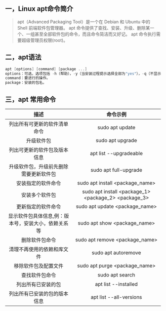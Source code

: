 ## 一，Linux apt命令简介
>apt（Advanced Packaging Tool）是一个在 Debian 和 Ubuntu 中的 Shell 前端软件包管理器。
>apt 命令提供了查找、安装、升级、删除某一个、一组甚至全部软件包的命令，而且命令简洁而又好记。
>apt 命令执行需要超级管理员权限(root)。

## 二，apt语法
~~~C
apt [options] [command] [package ...]
options：可选，选项包括 -h（帮助），-y（当安装过程提示选择全部为"yes"），-q（不显示安装的过程）等等。
command：要进行的操作。
package：安装的包名。
~~~

## 三，apt 常用命令
| 描述 | 命令示例 |
|:----:|:------:|
列出所有可更新的软件清单命令 | sudo apt update
升级软件包 | sudo apt upgrade
列出可更新的软件包及版本信息| apt list --upgradeable
升级软件包，升级前先删除需要更新软件包 |sudo apt full-upgrade
安装指定的软件命令| sudo apt install <package_name>
安装多个软件包|sudo apt install <package_1> <package_2> <package_3>
更新指定的软件命令|sudo apt update <package_name>
显示软件包具体信息,例：版本号，安装大小，依赖关系等|sudo apt show <package_name>
删除软件包命令|sudo apt remove <package_name>
清理不再使用的依赖和库文件| sudo apt autoremove
移除软件包及配置文件| sudo apt purge <package_name>
查找软件包命令| sudo apt search <keyword>
列出所有已安装的包| apt list --installed
列出所有已安装的包的版本信息| apt list --all-versions